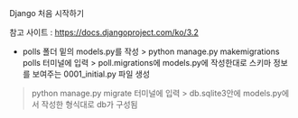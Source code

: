Django 처음 시작하기

참고 사이트 : https://docs.djangoproject.com/ko/3.2

- polls 폴더 밑의 models.py를 작성 > python manage.py makemigrations polls 터미널에 입력 > poll.migrations에 models.py에 작성한대로 스키마 정보를 보여주는 0001_initial.py 파일 생성
> python manage.py migrate 터미널에 입력 > db.sqlite3안에 models.py에서 작성한 형식대로 db가 구성됨